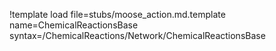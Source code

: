 !template load file=stubs/moose_action.md.template name=ChemicalReactionsBase syntax=/ChemicalReactions/Network/ChemicalReactionsBase